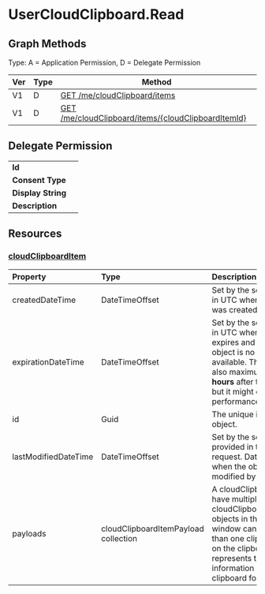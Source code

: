 # UserCloudClipboard.Read

## Graph Methods

Type: A = Application Permission, D = Delegate Permission

|Ver|Type|Method|
|-------|----|------|
|V1|D|[GET /me/cloudClipboard/items](https://docs.microsoft.com/graph/api/cloudclipboardroot-list-items?view=graph-rest-1.0&tabs=http)|
|V1|D|[GET /me/cloudClipboard/items/{cloudClipboardItemId}](https://docs.microsoft.com/graph/api/cloudclipboarditem-get?view=graph-rest-1.0&tabs=http)|
## Delegate Permission
|||
|-|-|
|**Id**||
|**Consent Type**||
|**Display String**||
|**Description**||
## Resources
### [cloudClipboardItem ](https://docs.microsoft.com/graph/api/resources/cloudclipboarditem?view=graph-rest-1.0&tabs=http)
|Property|Type|Description|
|:---|:---|:---|
|createdDateTime|DateTimeOffset|Set by the server. DateTime in UTC when the object was created on the server.|
|expirationDateTime|DateTimeOffset|Set by the server. DateTime in UTC when the object expires and after that the object is no longer available. The default and also maximum TTL is **12 hours** after the creation, but it might change for performance optimization.  |
|id|Guid|The unique identifier of the object.|
|lastModifiedDateTime|DateTimeOffset|Set by the server if not provided in the client's request. DateTime in UTC when the object was modified by the client.|
|payloads|cloudClipboardItemPayload collection| A cloudClipboardItem can have multiple cloudClipboardItemPayload objects in the `payloads`. A window can place more than one clipboard object on the clipboard. Each one represents the same information in a different clipboard format.|
